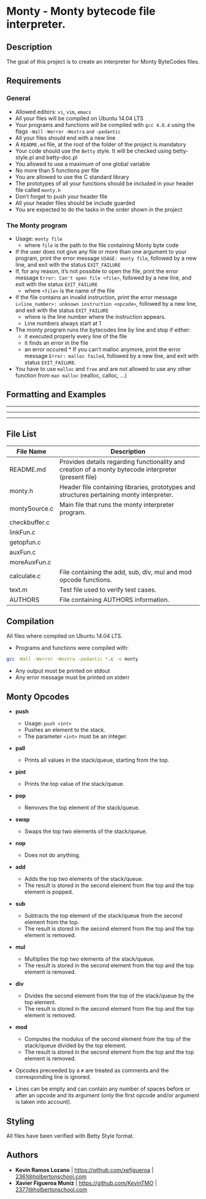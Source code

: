 # Monty - Monty bytecode file interpreter.


## Description
The goal of this project is to create an interpreter for Monty ByteCodes files.

## Requirements
### General

   * Allowed editors: `vi`, `vim`, `emacs`
   * All your files will be compiled on Ubuntu 14.04 LTS
   * Your programs and functions will be compiled with `gcc 4.8.4` using the flags `-Wall` `-Werror` `-Wextra` `and` `-pedantic`
   * All your files should end with a new line
   * A `README.md` file, at the root of the folder of the project is mandatory
   * Your code should use the `Betty` style. It will be checked using betty-style.pl and betty-doc.pl
   * You allowed to use a maximum of one global variable
   * No more than 5 functions per file
   * You are allowed to use the C standard library
   * The prototypes of all your functions should be included in your header file called `monty.h`
   * Don’t forget to push your header file
   * All your header files should be include guarded
   * You are expected to do the tasks in the order shown in the project

### The Monty program

   * Usage: `monty file`
        * where `file` is the path to the file containing Monty byte code
   * If the user does not give any file or more than one argument to your program, print the error message `USAGE: monty file`, followed by a new line, and exit with the status `EXIT_FAILURE`
   * If, for any reason, it’s not possible to open the file, print the error message `Error: Can't open file <file>`, followed by a new line, and exit with the status `EXIT_FAILURE`
        * where `<file>` is the name of the file
   * If the file contains an invalid instruction, print the error message `L<line_number>: unknown instruction <opcode>`, followed by a new line, and exit with the status `EXIT_FAILURE`
        * where is the line number where the instruction appears.
        * Line numbers always start at 1
   * The monty program runs the bytecodes line by line and stop if either:
        * it executed properly every line of the file
        * it finds an error in the file
        * an error occured
    * If you can’t malloc anymore, print the error message `Error: malloc failed`, followed by a new line, and exit with status `EXIT_FAILURE`.
   * You have to use `malloc` and `free` and are not allowed to use any other function from `man malloc` (realloc, calloc, …)


## Formatting and Examples


---

---

---



## File List

| File Name | Description |
| --- | --- |
| README.md | Provides details regarding functionality and creation of a monty bytecode interpreter (present file) |
| monty.h | Header file containing libraries, prototypes and structures pertaining monty interpreter. |
| montySource.c | Main file that runs the monty interpreter program.  |
| checkbuffer.c |  |
| linkFun.c |  |
| getopfun.c | |
| auxFun.c | |
| moreAuxFun.c |  |
| calculate.c | File containing the add, sub, div, mul and mod opcode functions. |
| text.m | Test file used to verify test cases. |
| AUTHORS | File containing AUTHORS information. |

## Compilation
All files where compiled on Ubuntu 14.04 LTS.

* Programs and functions were compiled with:
```sh
gcc -Wall -Werror -Wextra -pedantic *.c -o monty
```
* Any output must be printed on stdout
* Any error message must be printed on stderr

## Monty Opcodes

* **push**
  * Usage: `push <int>`
  * Pushes an element to the stack.
  * The parameter `<int>` must be an integer.

* **pall**
  * Prints all values in the stack/queue, starting from the top.

* **pint**
  * Prints the top value of the stack/queue.

* **pop**
  * Removes the top element of the stack/queue.

* **swap**
  * Swaps the top two elements of the stack/queue.

* **nop**
  * Does not do anything.

* **add**
  * Adds the top two elements of the stack/queue.
  * The result is stored in the second element from the top and the top element is popped.

* **sub**
  * Subtracts the top element of the stack/queue from the second element from the top.
  * The result is stored in the second element from the top and the top element is removed.

* **mul**
  * Multiplies the top two elements of the stack/queue.
  * The result is stored in the second element from the top and the top element is removed.

* **div**
  * Divides the second element from the top of the stack/queue by the top element.
  * The result is stored in the second element from the top and the top element is removed.

* **mod**
  * Computes the modulus of the second element from the top of the stack/queue divided by the top element.
  * The result is stored in the second element from the top and the top element is removed.


* Opcodes preceeded by a `#` are treated as comments and the corresponding line is ignored.

* Lines can be empty and can contain any number of spaces before or after an opcode and its argument (only the first opcode and/or argument is taken into account).


## Styling
All files have been verified with Betty Style format.

## Authors
* **Kevin Ramos Lozano** | https://github.com/xefigueroa | 2361@holbertonschool.com
* **Xavier Figueroa Muniz** | https://github.com/KevinTMO | 2377@holbertonschool.com
